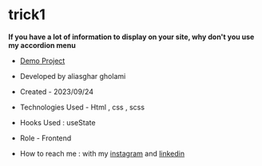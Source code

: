# trick1


**If you have a lot of information to display on your site, why don't you use my accordion menu**



- [Demo Project](https://aliasghardev.github.io/project3/)

- Developed by aliasghar gholami

- Created - 2023/09/24

- Technologies Used - Html , css , scss

- Hooks Used : useState 

- Role - Frontend

- How to reach me : with my [instagram](https://www.instagram.com/aliasghar.gholami_dev) and [linkedin](https://www.linkedin.com/in/aliasghar-gholami-a1229a290)
